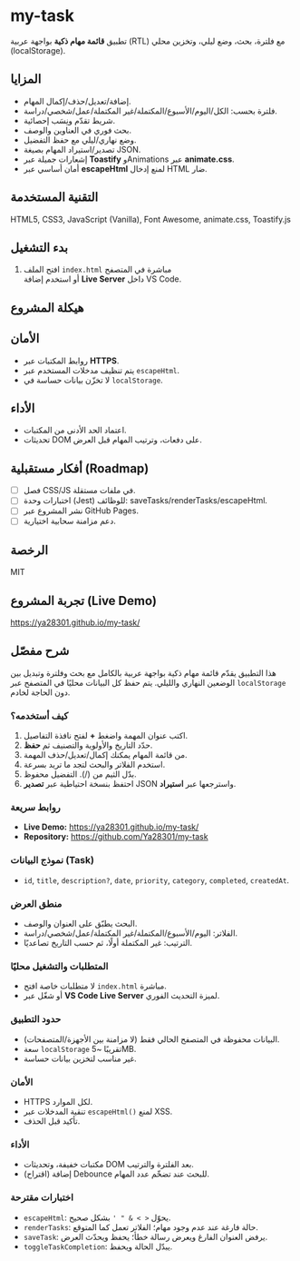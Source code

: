 ﻿# my-task

تطبيق **قائمة مهام ذكية** بواجهة عربية (RTL) مع فلترة، بحث، وضع ليلي، وتخزين محلي (localStorage).

## المزايا
- إضافة/تعديل/حذف/إكمال المهام.
- فلترة بحسب: الكل/اليوم/الأسبوع/المكتملة/غير المكتملة/عمل/شخصي/دراسة.
- شريط تقدّم ونِسَب إحصائية.
- بحث فوري في العناوين والوصف.
- وضع نهاري/ليلي مع حفظ التفضيل.
- تصدير/استيراد المهام بصيغة JSON.
- إشعارات جميلة عبر **Toastify** وAnimations عبر **animate.css**.
- أمان أساسي عبر **escapeHtml** لمنع إدخال HTML ضار.

## التقنية المستخدمة
HTML5, CSS3, JavaScript (Vanilla), Font Awesome, animate.css, Toastify.js

## بدء التشغيل
1) افتح الملف `index.html` مباشرة في المتصفح  
أو استخدم إضافة **Live Server** داخل VS Code.

## هيكلة المشروع

## الأمان
- روابط المكتبات عبر **HTTPS**.
- يتم تنظيف مدخلات المستخدم عبر `escapeHtml`.
- لا تخزّن بيانات حساسة في `localStorage`.

## الأداء
- اعتماد الحد الأدنى من المكتبات.
- تحديثات DOM على دفعات، وترتيب المهام قبل العرض.

## أفكار مستقبلية (Roadmap)
- [ ] فصل CSS/JS في ملفات مستقلة.
- [ ] اختبارات وحدة (Jest) للوظائف: saveTasks/renderTasks/escapeHtml.
- [ ] نشر المشروع عبر GitHub Pages.
- [ ] دعم مزامنة سحابية اختيارية.

## الرخصة
MIT
## تجربة المشروع (Live Demo)
https://ya28301.github.io/my-task/

## شرح مفصّل

هذا التطبيق يقدّم قائمة مهام ذكية بواجهة عربية بالكامل مع بحث وفلترة وتبديل بين الوضعين النهاري والليلي. يتم حفظ كل البيانات محليًا في المتصفح عبر `localStorage` دون الحاجة لخادم.

### كيف أستخدمه؟
1. اكتب عنوان المهمة واضغط **+** لفتح نافذة التفاصيل.
2. حدّد التاريخ والأولوية والتصنيف ثم **حفظ**.
3. من قائمة المهام يمكنك إكمال/تعديل/حذف المهمة.
4. استخدم الفلاتر والبحث لتجد ما تريد بسرعة.
5. بدّل الثيم من (/). التفضيل محفوظ.
6. احتفظ بنسخة احتياطية عبر **تصدير** JSON واسترجعها عبر **استيراد**.

### روابط سريعة
- **Live Demo:** https://ya28301.github.io/my-task/
- **Repository:** https://github.com/Ya28301/my-task

### نموذج البيانات (Task)
- `id`, `title`, `description?`, `date`, `priority`, `category`, `completed`, `createdAt`.

### منطق العرض
- البحث يطبّق على العنوان والوصف.
- الفلاتر: اليوم/الأسبوع/المكتملة/غير المكتملة/عمل/شخصي/دراسة.
- الترتيب: غير المكتملة أولًا، ثم حسب التاريخ تصاعديًا.

### المتطلبات والتشغيل محليًا
- لا متطلبات خاصة  افتح `index.html` مباشرة.
- أو شغّل عبر **VS Code  Live Server** لميزة التحديث الفوري.

### حدود التطبيق
- البيانات محفوظة في المتصفح الحالي فقط (لا مزامنة بين الأجهزة/المتصفحات).
- سعة `localStorage` تقريبًا ~5MB.
- غير مناسب لتخزين بيانات حساسة.

### الأمان
- HTTPS لكل الموارد.
- تنقية المدخلات عبر `escapeHtml()` لمنع XSS.
- تأكيد قبل الحذف.

### الأداء
- مكتبات خفيفة، وتحديثات DOM بعد الفلترة والترتيب.
- (اقتراح) إضافة Debounce للبحث عند تضخّم عدد المهام.

### اختبارات مقترحة
- `escapeHtml`: يحوّل `< > & " '` بشكل صحيح.
- `renderTasks`: حالة فارغة عند عدم وجود مهام؛ الفلاتر تعمل كما المتوقع.
- `saveTask`: يرفض العنوان الفارغ ويعرض رسالة خطأ؛ يحفظ ويحدّث العرض.
- `toggleTaskCompletion`: يبدّل الحالة ويحفظ.
